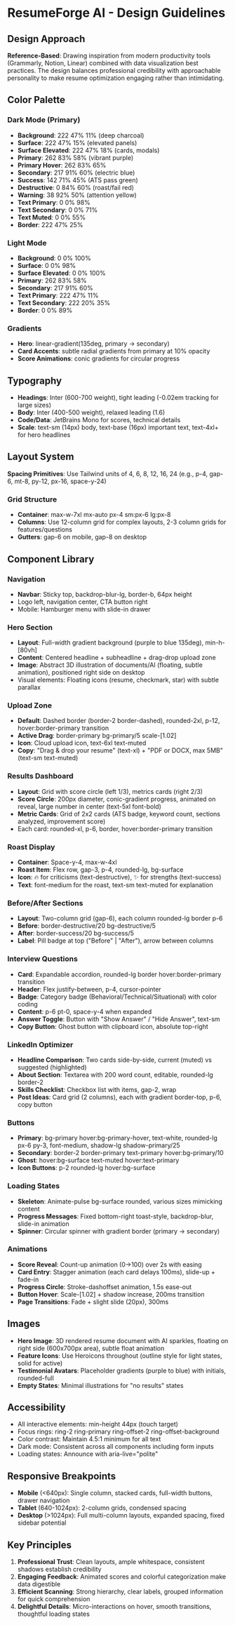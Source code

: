 # ResumeForge AI - Design Guidelines

## Design Approach
**Reference-Based**: Drawing inspiration from modern productivity tools (Grammarly, Notion, Linear) combined with data visualization best practices. The design balances professional credibility with approachable personality to make resume optimization engaging rather than intimidating.

## Color Palette

### Dark Mode (Primary)
- **Background**: 222 47% 11% (deep charcoal)
- **Surface**: 222 47% 15% (elevated panels)
- **Surface Elevated**: 222 47% 18% (cards, modals)
- **Primary**: 262 83% 58% (vibrant purple)
- **Primary Hover**: 262 83% 65%
- **Secondary**: 217 91% 60% (electric blue)
- **Success**: 142 71% 45% (ATS pass green)
- **Destructive**: 0 84% 60% (roast/fail red)
- **Warning**: 38 92% 50% (attention yellow)
- **Text Primary**: 0 0% 98%
- **Text Secondary**: 0 0% 71%
- **Text Muted**: 0 0% 55%
- **Border**: 222 47% 25%

### Light Mode
- **Background**: 0 0% 100%
- **Surface**: 0 0% 98%
- **Surface Elevated**: 0 0% 100%
- **Primary**: 262 83% 58%
- **Secondary**: 217 91% 60%
- **Text Primary**: 222 47% 11%
- **Text Secondary**: 222 20% 35%
- **Border**: 0 0% 89%

### Gradients
- **Hero**: linear-gradient(135deg, primary → secondary)
- **Card Accents**: subtle radial gradients from primary at 10% opacity
- **Score Animations**: conic gradients for circular progress

## Typography
- **Headings**: Inter (600-700 weight), tight leading (-0.02em tracking for large sizes)
- **Body**: Inter (400-500 weight), relaxed leading (1.6)
- **Code/Data**: JetBrains Mono for scores, technical details
- **Scale**: text-sm (14px) body, text-base (16px) important text, text-4xl+ for hero headlines

## Layout System
**Spacing Primitives**: Use Tailwind units of 4, 6, 8, 12, 16, 24 (e.g., p-4, gap-6, mt-8, py-12, px-16, space-y-24)

### Grid Structure
- **Container**: max-w-7xl mx-auto px-4 sm:px-6 lg:px-8
- **Columns**: Use 12-column grid for complex layouts, 2-3 column grids for features/questions
- **Gutters**: gap-6 on mobile, gap-8 on desktop

## Component Library

### Navigation
- **Navbar**: Sticky top, backdrop-blur-lg, border-b, 64px height
- Logo left, navigation center, CTA button right
- Mobile: Hamburger menu with slide-in drawer

### Hero Section
- **Layout**: Full-width gradient background (purple to blue 135deg), min-h-[80vh]
- **Content**: Centered headline + subheadline + drag-drop upload zone
- **Image**: Abstract 3D illustration of documents/AI (floating, subtle animation), positioned right side on desktop
- Visual elements: Floating icons (resume, checkmark, star) with subtle parallax

### Upload Zone
- **Default**: Dashed border (border-2 border-dashed), rounded-2xl, p-12, hover:border-primary transition
- **Active Drag**: border-primary bg-primary/5 scale-[1.02]
- **Icon**: Cloud upload icon, text-6xl text-muted
- **Copy**: "Drag & drop your resume" (text-xl) + "PDF or DOCX, max 5MB" (text-sm text-muted)

### Results Dashboard
- **Layout**: Grid with score circle (left 1/3), metrics cards (right 2/3)
- **Score Circle**: 200px diameter, conic-gradient progress, animated on reveal, large number in center (text-5xl font-bold)
- **Metric Cards**: Grid of 2x2 cards (ATS badge, keyword count, sections analyzed, improvement score)
- Each card: rounded-xl, p-6, border, hover:border-primary transition

### Roast Display
- **Container**: Space-y-4, max-w-4xl
- **Roast Item**: Flex row, gap-3, p-4, rounded-lg, bg-surface
- **Icon**: 🔥 for criticisms (text-destructive), ✨ for strengths (text-success)
- **Text**: font-medium for the roast, text-sm text-muted for explanation

### Before/After Sections
- **Layout**: Two-column grid (gap-6), each column rounded-lg border p-6
- **Before**: border-destructive/20 bg-destructive/5
- **After**: border-success/20 bg-success/5
- **Label**: Pill badge at top ("Before" | "After"), arrow between columns

### Interview Questions
- **Card**: Expandable accordion, rounded-lg border hover:border-primary transition
- **Header**: Flex justify-between, p-4, cursor-pointer
- **Badge**: Category badge (Behavioral/Technical/Situational) with color coding
- **Content**: p-6 pt-0, space-y-4 when expanded
- **Answer Toggle**: Button with "Show Answer" / "Hide Answer", text-sm
- **Copy Button**: Ghost button with clipboard icon, absolute top-right

### LinkedIn Optimizer
- **Headline Comparison**: Two cards side-by-side, current (muted) vs suggested (highlighted)
- **About Section**: Textarea with 200 word count, editable, rounded-lg border-2
- **Skills Checklist**: Checkbox list with items, gap-2, wrap
- **Post Ideas**: Card grid (2 columns), each with gradient border-top, p-6, copy button

### Buttons
- **Primary**: bg-primary hover:bg-primary-hover, text-white, rounded-lg px-6 py-3, font-medium, shadow-lg shadow-primary/25
- **Secondary**: border-2 border-primary text-primary hover:bg-primary/10
- **Ghost**: hover:bg-surface text-muted hover:text-primary
- **Icon Buttons**: p-2 rounded-lg hover:bg-surface

### Loading States
- **Skeleton**: Animate-pulse bg-surface rounded, various sizes mimicking content
- **Progress Messages**: Fixed bottom-right toast-style, backdrop-blur, slide-in animation
- **Spinner**: Circular spinner with gradient border (primary → secondary)

### Animations
- **Score Reveal**: Count-up animation (0→100) over 2s with easing
- **Card Entry**: Stagger animation (each card delays 100ms), slide-up + fade-in
- **Progress Circle**: Stroke-dashoffset animation, 1.5s ease-out
- **Button Hover**: Scale-[1.02] + shadow increase, 200ms transition
- **Page Transitions**: Fade + slight slide (20px), 300ms

## Images
- **Hero Image**: 3D rendered resume document with AI sparkles, floating on right side (600x700px area), subtle float animation
- **Feature Icons**: Use Heroicons throughout (outline style for light states, solid for active)
- **Testimonial Avatars**: Placeholder gradients (purple to blue) with initials, rounded-full
- **Empty States**: Minimal illustrations for "no results" states

## Accessibility
- All interactive elements: min-height 44px (touch target)
- Focus rings: ring-2 ring-primary ring-offset-2 ring-offset-background
- Color contrast: Maintain 4.5:1 minimum for all text
- Dark mode: Consistent across all components including form inputs
- Loading states: Announce with aria-live="polite"

## Responsive Breakpoints
- **Mobile** (<640px): Single column, stacked cards, full-width buttons, drawer navigation
- **Tablet** (640-1024px): 2-column grids, condensed spacing
- **Desktop** (>1024px): Full multi-column layouts, expanded spacing, fixed sidebar potential

## Key Principles
1. **Professional Trust**: Clean layouts, ample whitespace, consistent shadows establish credibility
2. **Engaging Feedback**: Animated scores and colorful categorization make data digestible
3. **Efficient Scanning**: Strong hierarchy, clear labels, grouped information for quick comprehension
4. **Delightful Details**: Micro-interactions on hover, smooth transitions, thoughtful loading states